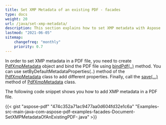 ```yaml
---
title: Set XMP Metadata of an existing PDF - facades
type: docs
weight: 20
url: /java/set-xmp-metadata/
description: This section explains how to set XMP metadata with Aspose.PDF Facades using PdfXmpMetadata Class.
lastmod: "2021-06-05"
sitemap:
    changefreq: "monthly"
    priority: 0.7
---
```


In order to set XMP metadata in a PDF file, you need to create [PdfXmpMetadata](https://apireference.aspose.com/java/pdf/com.aspose.pdf.facades/PdfXmpMetadata) object and bind the PDF file using [bindPdf(..)](https://apireference.aspose.com/java/pdf/com.aspose.pdf.facades/Facade#bindPdf-com.aspose.pdf.IDocument-) method. You can use setByDefaultMetadataProperties(..) method of the [PdfXmpMetadata](http://www.aspose.com/api/java/pdf/com.aspose.pdf.facades/classes/PdfXmpMetadata) class to add different properties. Finally, call the [save(...)](https://apireference.aspose.com/java/pdf/com.aspose.pdf.facades/SaveableFacade#save-java.io.OutputStream-) method of [PdfXmpMetadata](https://apireference.aspose.com/java/pdf/com.aspose.pdf.facades/PdfXmpMetadata) class.

The following code snippet shows you how to add XMP metadata in a PDF file.

{{< gist "aspose-pdf" "474c352a71ac9477aa0d604fd32e1c6a" "Examples-src-main-java-com-aspose-pdf-examples-facades-Document-SetXMPMetadataOfAnExistingPDF-.java" >}}
